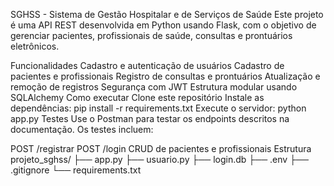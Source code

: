 SGHSS - Sistema de Gestão Hospitalar e de Serviços de Saúde
Este projeto é uma API REST desenvolvida em Python usando Flask, com o objetivo de gerenciar pacientes, profissionais de saúde, consultas e prontuários eletrônicos.

Funcionalidades
Cadastro e autenticação de usuários
Cadastro de pacientes e profissionais
Registro de consultas e prontuários
Atualização e remoção de registros
Segurança com JWT
Estrutura modular usando SQLAlchemy
Como executar
Clone este repositório
Instale as dependências:
pip install -r requirements.txt
Execute o servidor:
python app.py
Testes
Use o Postman para testar os endpoints descritos na documentação. Os testes incluem:

POST /registrar
POST /login
CRUD de pacientes e profissionais
Estrutura
projeto_sghss/
├── app.py
├── usuario.py
├── login.db
├── .env
├── .gitignore
└── requirements.txt
